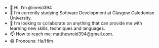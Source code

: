 - 👋 Hi, I’m @mreid394
- 🌱 I’m currently studying Software Development at Glasgow Caledonian University. 
- 💞️ I’m looking to collaborate on anything that can provide me with learning new skills, techniques and languages. 
- 📫 How to reach me: matthewreid394@gmail.com.
- 😄 Pronouns: He/Him

<!---
mreid394/mreid394 is a ✨ special ✨ repository because its `README.md` (this file) appears on your GitHub profile.
You can click the Preview link to take a look at your changes.
--->
